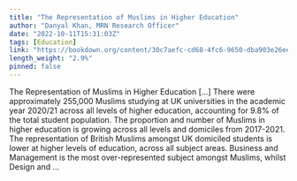 ```yaml
---
title: "The Representation of Muslims in Higher Education"
author: "Danyal Khan, MRN Research Officer"
date: "2022-10-11T15:31:03Z"
tags: [Education]
link: "https://bookdown.org/content/30c7aefc-cd68-4fc6-9650-dba903e26eec/"
length_weight: "2.9%"
pinned: false
---
```


The Representation of Muslims in Higher Education [...] There were approximately 255,000 Muslims studying at UK universities in the academic year 2020/21 across all levels of higher education, accounting for 9.8% of the total student population. The proportion and number of Muslims in higher education is growing across all levels and domiciles from 2017-2021. The representation of British Muslims amongst UK domiciled students is lower at higher levels of education, across all subject areas. Business and Management is the most over-represented subject amongst Muslims, whilst Design and ...
